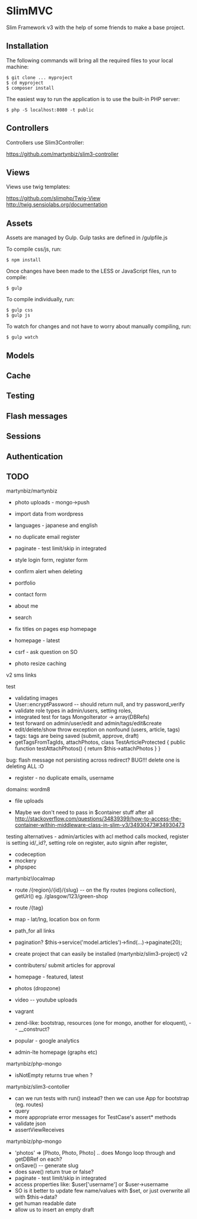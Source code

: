 # SlimMVC #

Slim Framework v3 with the help of some friends to make a base project.

## Installation ##

The following commands will bring all the required files to your local machine:

```
$ git clone ... myproject
$ cd myproject
$ composer install
```

The easiest way to run the application is to use the built-in PHP server:

```
$ php -S localhost:8080 -t public
```

## Controllers ##

Controllers use Slim3Controller:

https://github.com/martynbiz/slim3-controller

## Views ##

Views use twig templates:

https://github.com/slimphp/Twig-View
http://twig.sensiolabs.org/documentation

## Assets ##

Assets are managed by Gulp. Gulp tasks are defined in /gulpfile.js

To compile css/js, run:

```
$ npm install
```

Once changes have been made to the LESS or JavaScript files, run to compile:

```
$ gulp
```

To compile individually, run:

```
$ gulp css
$ gulp js
```

To watch for changes and not have to worry about manually compiling, run:

```
$ gulp watch
```

## Models ##

## Cache ##

## Testing ##

## Flash messages ##

## Sessions ##

## Authentication ##






## TODO

martynbiz/martynbiz
* photo uploads - mongo->push


* import data from wordpress

* languages - japanese and english

* no duplicate email register
* paginate - test limit/skip in integrated
* style login form, register form
* confirm alert when deleting
* portfolio
* contact form
* about me
* search
* fix titles on pages esp homepage

* homepage - latest
* csrf - ask question on SO
* photo resize caching

v2
sms links

test
* validating images
* User::encryptPassword -- should return null, and try password_verify
* validate role types in admin/users, setting roles,
* integrated test for tags MongoIterator -> array(DBRefs)
* test forward on admin/user/edit and admin/tags/edit&create
* edit/delete/show throw exception on nonfound (users, article, tags)
* tags: tags are being saved (submit, approve, draft)
* getTagsFromTagIds, attachPhotos, class TestArticleProtected { public function testAttachPhotos() { return $this->attachPhotos } }

bug: flash message not persisting across redirect?
BUG!!! delete one is deleting ALL :O

* register - no duplicate emails, username

domains: wordm8


* file uploads


* Maybe we don't need to pass in $container stuff after all http://stackoverflow.com/questions/34839399/how-to-access-the-container-within-middleware-class-in-slim-v3/34930473#34930473

testing alternatives - admin/articles with acl method calls mocked, register is setting id/_id?, setting role on register,
  auto signin after register,
* codeception
* mockery
* phpspec

martynbiz\localmap
* route /{region}/{id}/{slug} -- on the fly routes (regions collection), getUrl() eg. /glasgow/123/green-shop
* route /{tag}
* map - lat/lng, location box on form
* path_for all links
* pagination? $this->service('model.articles')->find(...)->paginate(20);


* create project that can easily be installed (martynbiz/slim3-project)
v2
* contributers/ submit articles for approval
* homepage - featured, latest
* photos (dropzone)
* video -- youtube uploads
* vagrant
* zend-like: bootstrap, resources (one for mongo, another for eloquent), -- __construct?
* popular - google analytics
* admin-lte homepage (graphs etc)



martynbiz/php-mongo
* isNotEmpty returns true when ?

martynbiz/slim3-contoller
* can we run tests with run() instead? then we can use App for bootstrap (eg. routes)
* query
* more appropriate error messages for TestCase's assert* methods
* validate json
* assertViewReceives

martynbiz/php-mongo
* 'photos' => [Photo, Photo, Photo] .. does Mongo loop through and getDBRef on each?
* onSave() -- generate slug
* does save() return true or false?
* paginate - test limit/skip in integrated
* access properties like: $user['username'] or $user->username
* SO is it better to update few name/values with $set, or just overwrite all with $this->data?
* get human readable date
* allow us to insert an empty draft
